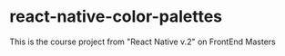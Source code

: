 # react-native-color-palettes

This is the course project from "React Native v.2" on FrontEnd Masters
